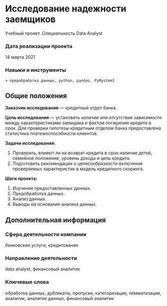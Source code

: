 # Исследование надежности заемщиков
Учебный проект. Специальность Data Analyst

### Дата реализации проекта

14 марта 2021

### Навыки и инструменты

	> предобработка данных, python, pandas, PyMystem3

## Общие положения

**Заказчик исследования** — кредитный отдел банка.

**Цель исследования** — установить наличие или отсутствие зависимости между характеристиками заемщика и фактом погашения кредита в срок. Для проверки гипотезы кредитным отделом банка предоставлена статистика платежеспособности клиентов.

**Задачи исследования:**

1. Проверить, влияют ли на возврат кредита в срок наличие детей, семейное положение, уровень дохода и цель кредита.
2. Подготовить рекомендации о целесообразности включения проверяемых характеристик в модель кредитного скоринга.

**Шаги проекта:**

1. Изучение предоставленных данных.
2. Предобработка данных.
3. Анализ данных.
4. Выводы на основании анализа данных.

## Дополнительная информация

### Сфера деятельности компании

банковские услуги, кредитование

### Направление деятельности

data analyst, финансовый аналитик

### Ключевые слова

обработка данных, дубликаты, пропуски, категоризация, лемматизация, аналитик, аналитик данных, финансовый аналитик
